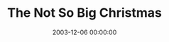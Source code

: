 ---
layout: series
series: "The Not So Big Christmas"
permalink: "/the-not-so-big-christmas/"
title: "The Not So Big Christmas"
date: 2003-12-06 00:00:00
endDate: 2003-12-28 00:00:00
description: "The Christmas season seems to grow bigger every year. Its more cards, more gifts, more parties and well, just more. Somewhere in all of this weve started to wonder why bigger isnt turning out to be better. What if getting more out of this season is actually found in less? Join us in December as we look at how we can have the Christmas we really want, the Not So Big Christmas."
src: "http://s3.amazonaws.com/crossroads-media/images/legacy/content/notsobig.jpg"
---